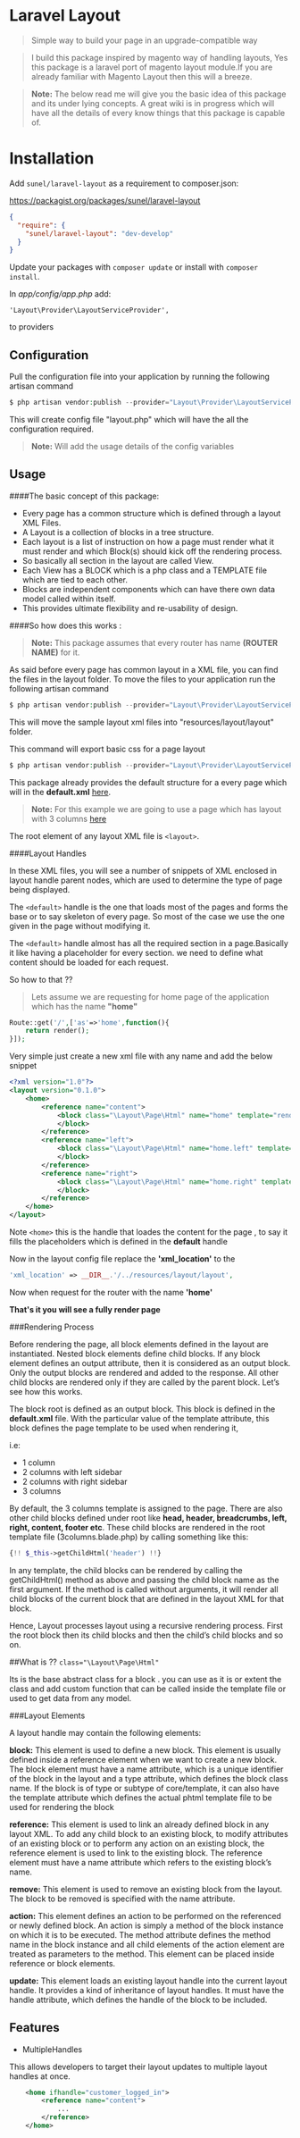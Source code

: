 Laravel Layout
===================
> Simple way to build your page in an upgrade-compatible way

> I build this package inspired by magento way of handling layouts, Yes this package is a laravel port of magento layout module.If you are already familiar with Magento Layout then this will a breeze.

> **Note:** The below read me will give you the basic idea of this package and its under lying concepts. A great wiki is in progress which will have all the details of every know things that this package is capable of.

# Installation
Add `sunel/laravel-layout` as a requirement to composer.json:

https://packagist.org/packages/sunel/laravel-layout
 
```json
{
  "require": {
    "sunel/laravel-layout": "dev-develop"
  }
}
```

Update your packages with `composer update` or install with `composer install`.

In *app/config/app.php* add:

 `'Layout\Provider\LayoutServiceProvider',`
 
to providers 

## Configuration

Pull the configuration file into your application by running the following artisan command
```php
$ php artisan vendor:publish --provider="Layout\Provider\LayoutServiceProvider" --tag=config
```

This will create config file "layout.php" which will have the all the configuration required.

> **Note:** Will add the usage details of the config variables 

## Usage

####The basic concept of this package:

- Every page has a common structure which is defined through a layout XML Files. 
- A Layout is a collection of blocks in a tree structure.
- Each layout is a list of instruction on how a page must render what it must render and which Block(s) should kick off the rendering process.
- So basically all section in the layout are called View.
- Each View has a  BLOCK which is a php class and a TEMPLATE file which are tied to each other.
- Blocks are independent components which can have there own data model called within itself.
- This provides ultimate flexibility and re-usability of design.

####So how does this works :

> **Note:**  This package assumes that every router has name **(ROUTER NAME)** for it.

As said before every page has common layout in a XML file, you can find the files in the layout folder.
To move the files to your application run the following artisan command
```php
$ php artisan vendor:publish --provider="Layout\Provider\LayoutServiceProvider" --tag=layout
```
This will move the sample layout xml files into "resources/layout/layout" folder.

This command will export basic css for a page layout

```php
$ php artisan vendor:publish --provider="Layout\Provider\LayoutServiceProvider" --tag=public
```

This package already provides the default structure for a every page which will in the **default.xml** [here][1].

> **Note:**  For this example we are going to use a page which has layout with 3 columns [here][2]

The root element of any layout XML file is ```<layout>```.

####Layout Handles

In these XML files, you will see a number of snippets of XML enclosed in layout handle parent nodes, which are used to determine the type of page being displayed.

The ```<default>``` handle is the one that loads most of the pages and forms the base or to say skeleton of every page. So most of the case we use the one given in the page without modifying it.

The   ```<default>``` handle almost has all the required section in a page.Basically it like having a placeholder for every section. we need to define what content should be loaded for each request.

So how to that ??

> Lets assume we are requesting for home page of the application which has the name **"home"**
```php
Route::get('/',['as'=>'home',function(){	
	return render();	
}]);
```

Very simple just create a new xml file with any name and add the below snippet

```xml
<?xml version="1.0"?>
<layout version="0.1.0">
	<home>
		<reference name="content">
            <block class="\Layout\Page\Html" name="home" template="render::home">
            </block>
        </reference>
    	<reference name="left">
            <block class="\Layout\Page\Html" name="home.left" template="render::left">
            </block>
        </reference>
        <reference name="right">
            <block class="\Layout\Page\Html" name="home.right" template="render::right">
            </block>
        </reference>
	</home>
</layout>
```

Note ```<home>``` this is the handle that loades the content for the page , to say it fills the placeholders which is defined in the **default** handle

Now in the layout config file replace the **'xml_location'** to the 

```php
'xml_location' => __DIR__.'/../resources/layout/layout',
```
Now when request for the router with the name **'home'**

**That's it you will see a fully render page**

###Rendering Process

Before rendering the page, all block elements defined in the layout are instantiated. Nested block elements define child blocks. If any block element defines an output attribute, then it is considered as an output block. Only the output blocks are rendered and added to the response. All other child blocks are rendered only if they are called by the parent block. Let’s see how this works.

The block root is defined as an output block. This block is defined in the **default.xml** file. With the particular value of the template attribute, this block defines the page template to be used when rendering it, 

i.e:

- 1 column
- 2 columns with left sidebar 
- 2 columns with right sidebar 
- 3 columns 

By default, the 3 columns template is assigned to the page. There are also other child blocks defined under root like **head, header, breadcrumbs, left, right, content, footer etc**. These child blocks are rendered in the root template file (3columns.blade.php) by calling something like this:

```php
{!! $_this->getChildHtml('header') !!}
```

In any template, the child blocks can be rendered by calling the getChildHtml() method as above and passing the child block name as the first argument. If the method is called without arguments, it will render all child blocks of the current block that are defined in the layout XML for that block.

Hence, Layout processes layout using a recursive rendering process. First the root block then its child blocks and then the child’s child blocks and so on.

##What is ??
``` class="\Layout\Page\Html" ```

Its is the base abstract class for a block . you can use as it is or extent the class and add custom function that can be called inside the template file or used to get data from any model.

###Layout Elements

A layout handle may contain the following elements:

**block:** This element is used to define a new block. This element is usually defined inside a reference element when we want to create a new block. The block element must have a name attribute, which is a unique identifier of the block in the layout and a type attribute, which defines the block class name. If the block is of type or subtype of core/template, it can also have the template attribute which defines the actual phtml template file to be used for rendering the block

**reference:** This element is used to link an already defined block in any layout XML. To add any child block to an existing block, to modify attributes of an existing block or to perform any action on an existing block, the reference element is used to link to the existing block. The reference element must have a name attribute which refers to the existing block’s name.

**remove:** This element is used to remove an existing block from the layout. The block to be removed is specified with the name attribute.

**action:** This element defines an action to be performed on the referenced or newly defined block. An action is simply a method of the block instance on which it is to be executed. The method attribute defines the method name in the block instance and all child elements of the action element are treated as parameters to the method. This element can be placed inside reference or block elements.

**update:** This element loads an existing layout handle into the current layout handle. It provides a kind of inheritance of layout handles. It must have the handle attribute, which defines the handle of the block to be included.



## Features

* MultipleHandles

This allows developers to target their layout updates to multiple layout handles at once.

```xml
    <home ifhandle="customer_logged_in">
        <reference name="content">
            ...
        </reference>
    </home>
```

  [1]:https://github.com/sunel/laravel-layout/blob/develop/layout/default.xml
  [2]: https://photos-3.dropbox.com/t/2/AAA4hiywutlrZrckIqwWzzfA49JehTqpghXAse1kl6S9kg/12/93078715/png/32x32/1/1432735200/0/2/3lc.png/CLuJsSwgASACIAMgBCAFIAYgBygB/SU_wk5eoHQPT-5ISy334QjMS8x-7hZy75CEzG98c3k4?size_mode=5
